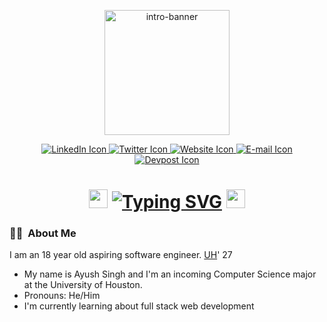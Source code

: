 <p align="center">
  <img width = "200px" width = "200px" src = "https://i.giphy.com/media/qgQUggAC3Pfv687qPC/giphy.webp" alt = "intro-banner" align="center">
</p>

<p align="center">
  <!-- Attaching the LinkedIn Page -->
  <a href = "https://www.linkedin.com/in/aks1184/">
    <img src = "https://img.shields.io/badge/LinkedIn-blue?flat-square&logo=linkedin&logoColor=white" alt="LinkedIn Icon"> 
  </a>  
  <!-- Attaching the Discord Page -->
  <a href ="https://twitter.com/ayushsingh1184">
    <img src= "https://img.shields.io/badge/Twitter-blue?flat-square&logo=twitter&logoColor=white" alt="Twitter Icon">
  </a>
  <!-- Attaching the Website Page -->
  <a href ="#">
    <img src = "https://img.shields.io/badge/Website-blue?flat-square&logo=google-chrome&logoColor=white" alt = "Website Icon">
  </a>
  <!-- Attaching the EMAIL LINK -->
  <a href ="mainto:ayushkrsingh1184@gmail.com">
    <img src = "https://img.shields.io/badge/Email-blue?flat-square&logo=gmail&logoColor=white" alt = "E-mail Icon">
  </a>
  <!-- Attaching the DevPost LINK -->
  <a href ="#">
    <img src = "https://img.shields.io/badge/Devpost-blue?flat-square&logo=devpost&logoColor=white" alt = "Devpost Icon">
  </a>
</p>

<h1 align = "center"> 
<img width="30px" src ="https://user-images.githubusercontent.com/112762898/221347985-744dd6fc-abe4-4261-948a-83b49644e197.gif">
  <a href="https://git.io/typing-svg"><img src="https://readme-typing-svg.demolab.com?font=Fira+Code&size=32&pause=1000&center=true&vCenter=true&width=481&height=40&lines=Hey+There+I'm+Ayush+Singh" alt="Typing SVG" /></a>  
<img width="30px" src= "https://user-images.githubusercontent.com/112762898/221348067-c4209eba-2e62-4d46-a4ba-0d680d8c29c3.gif" alt="cool-guy emoji">
</h1>

<h3>
  👨‍💻 &nbsp;About Me
</h3>
<p>I am an 18 year old aspiring software engineer. <a href="https://uh.edu/">UH</a>' 27</p>
  <ul>
    <li>My name is Ayush Singh and I'm an incoming Computer Science major at the University of Houston.</li>
    <li>Pronouns: He/Him</li>
    <li>I'm currently learning about full stack web development</li>
  </ul>
  

